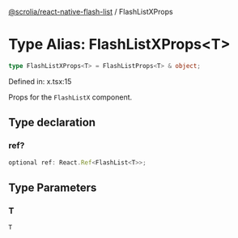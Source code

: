 [@scrolia/react-native-flash-list](../README.md) / FlashListXProps

# Type Alias: FlashListXProps\<T\>

```ts
type FlashListXProps<T> = FlashListProps<T> & object;
```

Defined in: x.tsx:15

Props for the `FlashListX` component.

## Type declaration

### ref?

```ts
optional ref: React.Ref<FlashList<T>>;
```

## Type Parameters

### T

`T`
